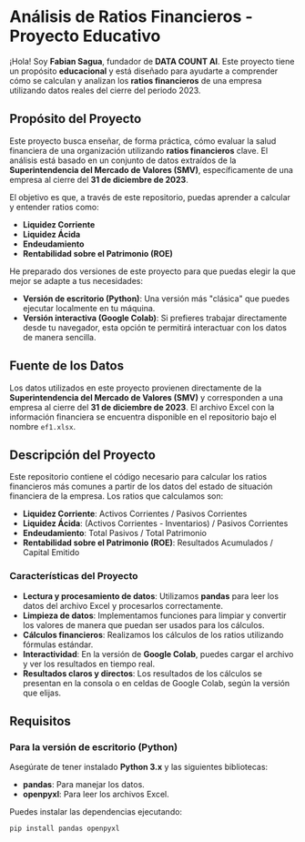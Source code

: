 # Análisis de Ratios Financieros - Proyecto Educativo

¡Hola! Soy **Fabian Sagua**, fundador de **DATA COUNT AI**. Este proyecto tiene un propósito **educacional** y está diseñado para ayudarte a comprender cómo se calculan y analizan los **ratios financieros** de una empresa utilizando datos reales del cierre del periodo 2023.

## Propósito del Proyecto

Este proyecto busca enseñar, de forma práctica, cómo evaluar la salud financiera de una organización utilizando **ratios financieros** clave. El análisis está basado en un conjunto de datos extraídos de la **Superintendencia del Mercado de Valores (SMV)**, específicamente de una empresa al cierre del **31 de diciembre de 2023**.

El objetivo es que, a través de este repositorio, puedas aprender a calcular y entender ratios como:

- **Liquidez Corriente**
- **Liquidez Ácida**
- **Endeudamiento**
- **Rentabilidad sobre el Patrimonio (ROE)**

He preparado dos versiones de este proyecto para que puedas elegir la que mejor se adapte a tus necesidades:

- **Versión de escritorio (Python)**: Una versión más "clásica" que puedes ejecutar localmente en tu máquina.
- **Versión interactiva (Google Colab)**: Si prefieres trabajar directamente desde tu navegador, esta opción te permitirá interactuar con los datos de manera sencilla.

## Fuente de los Datos

Los datos utilizados en este proyecto provienen directamente de la **Superintendencia del Mercado de Valores (SMV)** y corresponden a una empresa al cierre del **31 de diciembre de 2023**. El archivo Excel con la información financiera se encuentra disponible en el repositorio bajo el nombre `ef1.xlsx`.

## Descripción del Proyecto

Este repositorio contiene el código necesario para calcular los ratios financieros más comunes a partir de los datos del estado de situación financiera de la empresa. Los ratios que calculamos son:

- **Liquidez Corriente**: Activos Corrientes / Pasivos Corrientes
- **Liquidez Ácida**: (Activos Corrientes - Inventarios) / Pasivos Corrientes
- **Endeudamiento**: Total Pasivos / Total Patrimonio
- **Rentabilidad sobre el Patrimonio (ROE)**: Resultados Acumulados / Capital Emitido

### Características del Proyecto

- **Lectura y procesamiento de datos**: Utilizamos **pandas** para leer los datos del archivo Excel y procesarlos correctamente.
- **Limpieza de datos**: Implementamos funciones para limpiar y convertir los valores de manera que puedan ser usados para los cálculos.
- **Cálculos financieros**: Realizamos los cálculos de los ratios utilizando fórmulas estándar.
- **Interactividad**: En la versión de **Google Colab**, puedes cargar el archivo y ver los resultados en tiempo real.
- **Resultados claros y directos**: Los resultados de los cálculos se presentan en la consola o en celdas de Google Colab, según la versión que elijas.

## Requisitos

### Para la versión de escritorio (Python)
Asegúrate de tener instalado **Python 3.x** y las siguientes bibliotecas:

- **pandas**: Para manejar los datos.
- **openpyxl**: Para leer los archivos Excel.

Puedes instalar las dependencias ejecutando:

```bash
pip install pandas openpyxl
